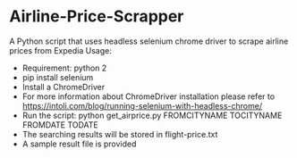 # Airline-Price-Scrapper
A Python script that uses headless selenium chrome driver to scrape airline prices from Expedia
Usage:
* Requirement: python 2
* pip install selenium
* Install a ChromeDriver
* For more information about ChromeDriver installation please refer to https://intoli.com/blog/running-selenium-with-headless-chrome/
* Run the script: python get_airprice.py FROMCITYNAME TOCITYNAME FROMDATE TODATE
* The searching results will be stored in flight-price.txt
* A sample result file is provided
